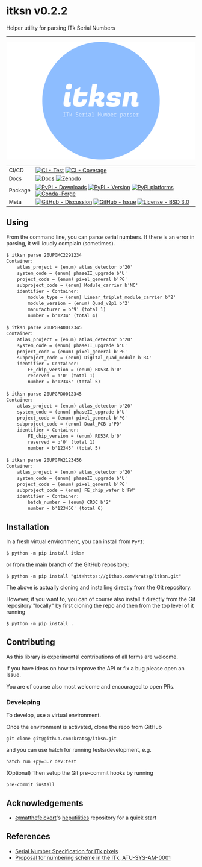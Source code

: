 # itksn v0.2.2

Helper utility for parsing ITk Serial Numbers

---

<!-- sync the following div with docs/index.md -->
<div align="center">

<img src="https://raw.githubusercontent.com/kratsg/itksn/main/docs/assets/images/logo.svg" alt="itksn logo" width="500" role="img">

<!-- --8<-- [start:badges] -->

<!-- prettier-ignore-start -->

| | |
| --- | --- |
| CI/CD | [![CI - Test][actions-badge]][actions-link] [![CI - Coverage][coverage-badge]][coverage-link] |
| Docs | [![Docs][actions-badge-docs]][actions-link-docs] [![Zenodo][zenodo-badge]][zenodo-link] |
| Package | [![PyPI - Downloads][pypi-downloads]][pypi-link] [![PyPI - Version][pypi-version]][pypi-link] [![PyPI platforms][pypi-platforms]][pypi-link] [![Conda-Forge][conda-badge]][conda-link] |
| Meta | [![GitHub - Discussion][github-discussions-badge]][github-discussions-link] [![GitHub - Issue][github-issues-badge]][github-issues-link] [![License - BSD 3.0][license-badge]][license-link] |

[actions-badge]:            https://github.com/kratsg/itksn/workflows/CI/badge.svg
[actions-link]:             https://github.com/kratsg/itksn/actions
[actions-badge-docs]:       https://github.com/kratsg/itksn/actions/workflows/docs.yml/badge.svg?branch=main
[actions-link-docs]:        https://github.com/kratsg/itksn/actions/workflows/docs.yml?query=branch:main
[conda-badge]:              https://img.shields.io/conda/vn/conda-forge/itksn
[conda-link]:               https://github.com/conda-forge/itksn-feedstock
[github-discussions-badge]: https://img.shields.io/static/v1?label=Discussions&message=Ask&color=blue&logo=github
[github-discussions-link]:  https://github.com/kratsg/itksn/discussions
[github-issues-badge]:      https://img.shields.io/static/v1?label=Issues&message=File&color=blue&logo=github
[github-issues-link]:       https://github.com/kratsg/itksn/issues
[pypi-link]:                https://pypi.org/project/itksn/
[pypi-downloads]:           https://img.shields.io/pypi/dm/itksn.svg?color=blue&label=Downloads&logo=pypi&logoColor=gold
[pypi-platforms]:           https://img.shields.io/pypi/pyversions/itksn
[pypi-version]:             https://img.shields.io/pypi/v/itksn
[rtd-badge]:                https://readthedocs.org/projects/itksn/badge/?version=latest
[rtd-link]:                 https://itksn.readthedocs.io/en/latest/?badge=latest
[coverage-badge]:           https://codecov.io/gh/kratsg/itksn/graph/badge.svg?branch=main
[coverage-link]:            https://codecov.io/gh/kratsg/itksn?branch=main
[license-badge]:            https://img.shields.io/badge/License-BSD_3.0-blue.svg
[license-link]:             https://spdx.org/licenses/BSD-3-Clause.html
[zenodo-badge]:             https://zenodo.org/badge/290293623.svg
[zenodo-link]:              https://zenodo.org/badge/latestdoi/290293623

<!-- prettier-ignore-end -->

<!-- --8<-- [end:badges] -->

</div>

## Using

From the command line, you can parse serial numbers. If there is an error in
parsing, it will loudly complain (sometimes).

```
$ itksn parse 20UPGMC2291234
Container:
    atlas_project = (enum) atlas_detector b'20'
    system_code = (enum) phaseII_upgrade b'U'
    project_code = (enum) pixel_general b'PG'
    subproject_code = (enum) Module_carrier b'MC'
    identifier = Container:
        module_type = (enum) Linear_triplet_module_carrier b'2'
        module_version = (enum) Quad_v2p1 b'2'
        manufacturer = b'9' (total 1)
        number = b'1234' (total 4)

$ itksn parse 20UPGR40012345
Container:
    atlas_project = (enum) atlas_detector b'20'
    system_code = (enum) phaseII_upgrade b'U'
    project_code = (enum) pixel_general b'PG'
    subproject_code = (enum) Digital_quad_module b'R4'
    identifier = Container:
        FE_chip_version = (enum) RD53A b'0'
        reserved = b'0' (total 1)
        number = b'12345' (total 5)

$ itksn parse 20UPGPD0012345
Container:
    atlas_project = (enum) atlas_detector b'20'
    system_code = (enum) phaseII_upgrade b'U'
    project_code = (enum) pixel_general b'PG'
    subproject_code = (enum) Dual_PCB b'PD'
    identifier = Container:
        FE_chip_version = (enum) RD53A b'0'
        reserved = b'0' (total 1)
        number = b'12345' (total 5)

$ itksn parse 20UPGFW2123456
Container:
    atlas_project = (enum) atlas_detector b'20'
    system_code = (enum) phaseII_upgrade b'U'
    project_code = (enum) pixel_general b'PG'
    subproject_code = (enum) FE_chip_wafer b'FW'
    identifier = Container:
        batch_number = (enum) CROC b'2'
        number = b'123456' (total 6)
```

## Installation

In a fresh virtual environment, you can install from `PyPI`:

```
$ python -m pip install itksn
```

or from the main branch of the GitHub repository:

```
$ python -m pip install "git+https://github.com/kratsg/itksn.git"
```

The above is actually cloning and installing directly from the Git repository.

However, if you want to, you can of course also install it directly from the Git
repository "locally" by first cloning the repo and then from the top level of it
running

```
$ python -m pip install .
```

## Contributing

As this library is experimental contributions of all forms are welcome.

If you have ideas on how to improve the API or fix a bug please open an Issue.

You are of course also most welcome and encouraged to open PRs.

### Developing

To develop, use a virtual environment.

Once the environment is activated, clone the repo from GitHub

```
git clone git@github.com:kratsg/itksn.git
```

and you can use hatch for running tests/development, e.g.

```
hatch run +py=3.7 dev:test
```

(Optional) Then setup the Git pre-commit hooks by running

```
pre-commit install
```

## Acknowledgements

- [@matthefeickert](https://github.com/matthewfeickert)'s
  [heputilities](https://github.com/matthewfeickert/heputils) repository for a
  quick start

## References

- [Serial Number Specification for ITk pixels](https://edms.cern.ch/ui/#!master/navigator/document?D:100968451:100968451:subDocs)
- [Proposal for numbering scheme in the ITk, ATU-SYS-AM-0001](https://edms.cern.ch/document/1773411/1)
